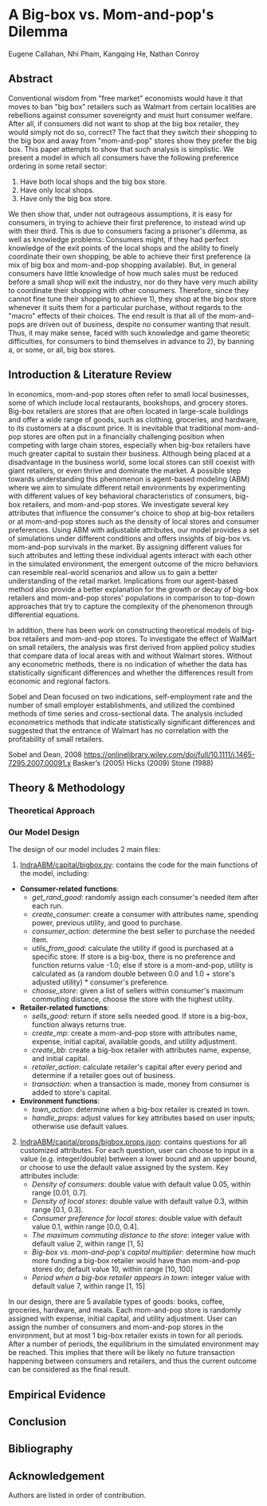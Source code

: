 # A Big-box vs. Mom-and-pop's Dilemma

Eugene Callahan, Nhi Pham, Kangqing He, Nathan Conroy

## Abstract
Conventional wisdom from "free market" economists would have it that moves to ban "big box" retailers such as Walmart from certain localities are rebellions against consumer sovereignty and must hurt consumer welfare. After all, if consumers did not want to shop at the big box retailer, they would simply not do so, correct? The fact that they switch their shopping to the big box and away from "mom-and-pop" stores show they prefer the big box.
This paper attempts to show that such analysis is simplistic. We present a model in which all consumers have the following preference ordering in some retail sector:
1. Have both local shops and the big box store.
2. Have only local shops.
3. Have only the big box store.

We then show that, under not outrageous assumptions, it is easy for consumers, in trying to achieve their first preference, to instead wind up with their third. This is due to consumers facing a prisoner's dilemma, as well as knowledge problems: Consumers might, if they had perfect knowledge of the exit points of the local shops and the ability to finely coordinate their own shopping, be able to achieve their first preference (a mix of big box and mom-and-pop shopping available). But, in general consumers have little knowledge of how much sales must be reduced before a small shop will exit the industry, nor do they have very much ability to coordinate their shopping with other consumers. Therefore, since they cannot fine tune their shopping to achieve 1), they shop at the big box store whenever it suits them for a particular purchase, without regards to the "macro" effects of their choices. The end result is that all of the mom-and-pops are driven out of business, despite no consumer wanting that result. Thus, it may make sense, faced with such knowledge and game theoretic difficulties, for consumers to bind themselves in advance to 2), by banning a, or some, or all, big box stores.

## Introduction & Literature Review
In economics, mom-and-pop stores often refer to small local businesses, some of which include local restaurants, bookshops, and grocery stores. Big-box retailers are stores that are often located in large-scale buildings and offer a wide range of goods, such as clothing, groceries, and hardware, to its customers at a discount price. It is inevitable that traditional mom-and-pop stores are often put in a financially challenging position when competing with large chain stores, especially when big-box retailers have much greater capital to sustain their business. Although being placed at a disadvantage in the business world, some local stores can still coexist with giant retailers, or even thrive and dominate the market. A possible step towards understanding this phenomenon is agent-based modeling (ABM) where we aim to simulate different retail environments by experimenting with different values of key behavioral characteristics of consumers, big-box retailers, and mom-and-pop stores. We investigate several key attributes that influence the consumer's choice to shop at big-box retailers or at mom-and-pop stores such as the density of local stores and consumer preferences. Using ABM with adjustable attributes, our model provides a set of simulations under different conditions and offers insights of big-box vs. mom-and-pop survivals in the market. By assigning different values for such attributes and letting these individual agents interact with each other in the simulated environment, the emergent outcome of the micro behaviors can resemble real-world scenarios and allow us to gain a better understanding of the retail market. Implications from our agent-based method also provide a better explanation for the growth or decay of big-box retailers and mom-and-pop stores' populations in comparison to top-down approaches that try to capture the complexity of the phenomenon through differential equations.

In addition, there has been work on constructing theoretical models of big-box retailers and mom-and-pop stores. To investigate the effect of WalMart on small retailers, the analysis was first derived from applied policy studies that compare data of local areas with and without Walmart stores. Without any econometric methods, there is no indication of whether the data has statistically significant differences and whether the differences result from economic and regional factors.

Sobel and Dean focused on two indications, self-employment rate and the number of small employer establishments, and utilized the combined methods of time series and cross-sectional data. The analysis included econometrics methods that indicate statistically significant differences and suggested that the entrance of Walmart has no correlation with the profitability of small retailers. 


Sobel and Dean, 2008 https://onlinelibrary.wiley.com/doi/full/10.1111/j.1465-7295.2007.00091.x
Basker’s (2005)
Hicks (2009)
Stone (1988)


## Theory & Methodology
### Theoretical Approach
### Our Model Design
The design of our model includes 2 main files: 
1. [IndraABM/capital/bigbox.py](https://github.com/TandonDevOps/IndraABM/blob/staging/capital/bigbox.py): contains the code for the main functions of the model, including:
- **Consumer-related functions**:
    - *get_rand_good*: randomly assign each consumer's needed item after each run. 
    - *create_consumer*: create a consumer with attributes name, spending power, previous utility, and good to purchase.
    - *consumer_action*: determine the best seller to purchase the needed item.
    - *utils_from_good*: calculate the utility if good is purchased at a specific store. If store is a big-box, there is no preference and function returns value -1.0; else if store is a mom-and-pop, utility is calculated as (a random double between 0.0 and 1.0 + store's adjusted utility) * consumer's preference.
    - *choose_store*: given a list of sellers within consumer's maximum commuting distance, choose the store with the highest utility.
- **Retailer-related functions**:
    - *sells_good*: return if store sells needed good. If store is a big-box, function always returns true.
    - *create_mp*: create a mom-and-pop store with attributes name, expense, initial capital, available goods, and utility adjustment.
    - *create_bb*: create a big-box retailer with attributes name, expense, and initial capital.
    - *retailer_action*: calculate retailer's capital after every period and determine if a retailer goes out of business.
    - *transaction*: when a transaction is made, money from consumer is added to store's capital. 
- **Environment functions**:
    - *town_action*: determine when a big-box retailer is created in town.
    - *handle_props*: adjust values for key attributes based on user inputs; otherwise use default values.
2. [IndraABM/capital/props/bigbox.props.json](https://github.com/TandonDevOps/IndraABM/blob/staging/capital/props/bigbox.props.json): contains questions for all customized attributes. For each question, user can choose to input in a value (e.g. integer/double) between a lower bound and an upper bound, or choose to use the default value assigned by the system. Key attributes include:
    - *Density of consumers*: double value with default value 0.05, within range [0.01, 0.7].
    - *Density of local stores*: double value with default value 0.3, within range [0.1, 0.3].
    - *Consumer preference for local stores*: double value with default value 0.1, within range [0.0, 0.4].
    - *The maximum commuting distance to the store*: integer value with default value 2, within range [1, 5]
    - *Big-box vs. mom-and-pop's capital multiplier*: determine how much more funding a big-box retailer would have than mom-and-pop stores do; default value 10, within range [10, 100]
    - *Period when a big-box retailer appears in town*: integer value with default value 7, within range [1, 15]

In our design, there are 5 available types of goods: books, coffee, groceries, hardware, and meals. Each mom-and-pop store is randomly assigned with expense, initial capital, and utility adjustment. User can assign the number of consumers and mom-and-pop stores in the environment, but at most 1 big-box retailer exists in town for all periods. After a number of periods, the equilibrium in the simulated environment may be reached. This implies that there will be likely no future transaction happening between consumers and retailers, and thus the current outcome can be considered as the final result.

## Empirical Evidence
## Conclusion
## Bibliography
## Acknowledgement
Authors are listed in order of contribution.


